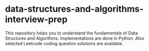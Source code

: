 # data-structures-and-algorithms-interview-prep
This repository helps you to understand the fundamentals of Data Structures and Algorithms. Implementations are done in Python. Also selected Leetcode coding question solutions are available.
